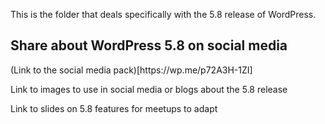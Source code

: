 This is the folder that deals specifically with the 5.8 release of WordPress.

<h2>Share about WordPress 5.8 on social media</h2>
(Link to the social media pack)[https://wp.me/p72A3H-1ZI]

Link to images to use in social media or blogs about the 5.8 release

Link to slides on 5.8 features for meetups to adapt 
